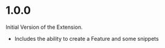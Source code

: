 # 1.0.0

Initial Version of the Extension.

- Includes the ability to create a Feature and some snippets
